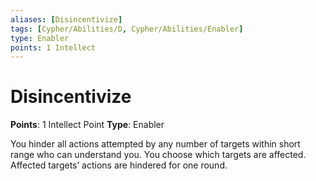 ```yaml
---
aliases: [Disincentivize]
tags: [Cypher/Abilities/D, Cypher/Abilities/Enabler]
type: Enabler
points: 1 Intellect
---
```


# Disincentivize

**Points**: 1 Intellect Point
**Type**: Enabler

You hinder all actions attempted by any number of targets within short range who can understand you. You choose which targets are affected. Affected targets’ actions are hindered for one round.
